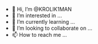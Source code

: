 - 👋 Hi, I’m @KROLIK1MAN
- 👀 I’m interested in ...
- 🌱 I’m currently learning ...
- 💞️ I’m looking to collaborate on ...
- 📫 How to reach me ...

<!---
KROLIK1MAN/KROLIK1MAN is a ✨ special ✨ repository because its `README.md` (this file) appears on your GitHub profile.
You can click the Preview link to take a look at your changes.
--->
